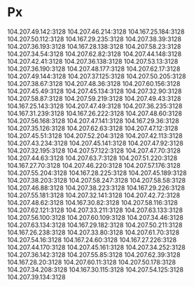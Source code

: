 # Px
104.207.49.142:3128
104.207.46.214:3128
104.167.25.184:3128
104.207.50.112:3128
104.167.29.235:3128
104.207.38.39:3128
104.207.36.193:3128
104.167.28.138:3128
104.207.58.23:3128
104.207.34.54:3128
104.207.62.82:3128
104.207.44.148:3128
104.207.42.41:3128
104.207.36.138:3128
104.207.53.13:3128
104.207.36.190:3128
104.207.48.177:3128
104.207.62.17:3128
104.207.49.144:3128
104.207.37.125:3128
104.207.50.205:3128
104.207.38.67:3128
104.207.48.36:3128
104.207.60.156:3128
104.207.45.49:3128
104.207.45.134:3128
104.207.32.90:3128
104.207.58.87:3128
104.207.59.219:3128
104.207.49.43:3128
104.167.25.143:3128
104.207.47.49:3128
104.207.36.235:3128
104.167.31.239:3128
104.167.26.222:3128
104.207.48.60:3128
104.207.56.168:3128
104.207.47.141:3128
104.167.29.36:3128
104.207.35.126:3128
104.207.62.63:3128
104.207.47.12:3128
104.207.45.51:3128
104.207.52.204:3128
104.207.42.113:3128
104.207.43.234:3128
104.207.45.141:3128
104.207.47.92:3128
104.207.32.195:3128
104.207.57.122:3128
104.207.47.70:3128
104.207.44.63:3128
104.207.63.7:3128
104.207.51.220:3128
104.167.27.70:3128
104.207.46.220:3128
104.207.57.176:3128
104.207.55.204:3128
104.167.28.225:3128
104.207.45.189:3128
104.207.38.203:3128
104.207.58.247:3128
104.207.58.58:3128
104.207.46.88:3128
104.207.38.223:3128
104.167.29.226:3128
104.207.55.181:3128
104.207.32.141:3128
104.207.42.72:3128
104.207.48.62:3128
104.167.30.82:3128
104.207.58.116:3128
104.207.62.121:3128
104.207.33.211:3128
104.207.63.133:3128
104.207.56.100:3128
104.207.60.109:3128
104.207.34.46:3128
104.207.63.134:3128
104.167.29.182:3128
104.207.50.211:3128
104.167.26.238:3128
104.207.33.80:3128
104.207.61.70:3128
104.207.54.16:3128
104.167.24.60:3128
104.167.27.226:3128
104.207.44.170:3128
104.207.45.161:3128
104.207.34.252:3128
104.207.36.142:3128
104.207.55.85:3128
104.207.62.39:3128
104.167.28.20:3128
104.207.60.11:3128
104.207.50.178:3128
104.207.34.208:3128
104.167.30.115:3128
104.207.54.125:3128
104.207.39.134:3128
